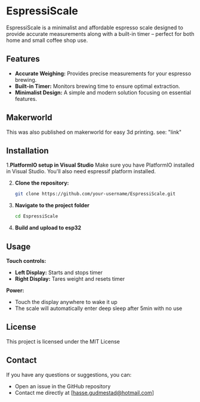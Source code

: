 # EspressiScale

EspressiScale is a minimalist and affordable espresso scale designed to provide accurate measurements along with a built-in timer – perfect for both home and small coffee shop use.

## Features

- **Accurate Weighing:** Provides precise measurements for your espresso brewing.
- **Built-in Timer:** Monitors brewing time to ensure optimal extraction.
- **Minimalist Design:** A simple and modern solution focusing on essential features.

## Makerworld
This was also published on makerworld for easy 3d printing.
see: "link"

## Installation

1.**PlatformIO setup in Visual Studio**
   Make sure you have PlatformIO installed in Visual Studio. You'll also need espressif platform installed.
   
2. **Clone the repository:**

   ```bash
   git clone https://github.com/your-username/EspressiScale.git

3. **Navigate to the project folder**

   ```bash
   cd EspressiScale

4. **Build and upload to esp32**



## Usage
**Touch controls:**
- **Left Display:** Starts and stops timer
- **Right Display:** Tares weight and resets timer
  
**Power:**
  - Touch the display anywhere to wake it up
  - The scale will automatically enter deep sleep after 5min with no use
  

## License
This project is licensed under the MIT License

## Contact
If you have any questions or suggestions, you can:
- Open an issue in the GitHub repository
- Contact me directly at [hasse.gudmestad@hotmail.com]
